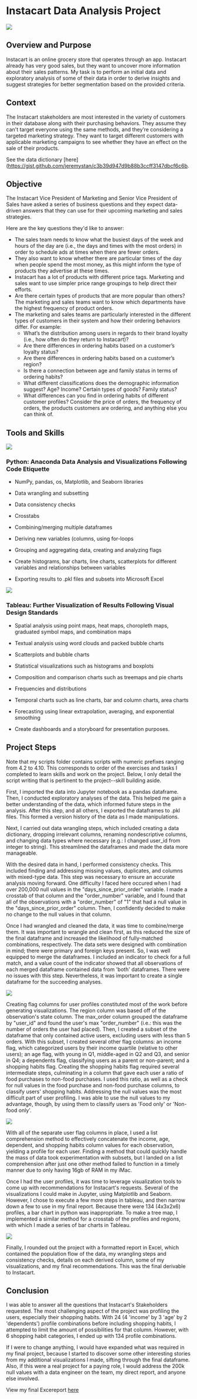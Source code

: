 # Instacart Data Analysis Project

![](![Instacart_logo](https://user-images.githubusercontent.com/101165108/157609279-583fc458-1fe8-41aa-ae70-3fee6cb203a3.png))

## **Overview and Purpose**

Instacart is an online grocery store that operates through an app. Instacart already has very good sales, but they want to uncover more information about their sales patterns. My task is to perform an initial data and exploratory analysis of some of their data in order to derive insights and suggest strategies for better segmentation based on the provided criteria.

## **Context**

The Instacart stakeholders are most interested in the variety of customers in their database along with their purchasing behaviors. They assume they can't target everyone using the same methods, and they’re considering a targeted marketing strategy. They want to target different customers with applicable marketing campaigns to see whether they have an effect on the sale of their products.

See the data dictionary [here](https://gist.github.com/jeremystan/c3b39d947d9b88b3ccff3147dbcf6c6b.

## **Objective**

The Instacart Vice President of Marketing and Senior Vice President of Sales have asked a series of business questions and they expect data-driven answers that they can use for their upcoming marketing and sales strategies.

Here are the key questions they&#39;d like to answer:

  - The sales team needs to know what the busiest days of the week and hours of the day are (i.e., the days and times with the most orders) in order to schedule ads at times when there are fewer orders.
  - They also want to know whether there are particular times of the day when people spend the most money, as this might inform the type of products they advertise at these times.
  - Instacart has a lot of products with different price tags. Marketing and sales want to use
simpler price range groupings to help direct their efforts.
  - Are there certain types of products that are more popular than others? The marketing
and sales teams want to know which departments have the highest frequency of product
orders.
  - The marketing and sales teams are particularly interested in the different types of
customers in their system and how their ordering behaviors differ. For example:
       * What’s the distribution among users in regards to their brand loyalty (i.e., how
often do they return to Instacart)?
       * Are there differences in ordering habits based on a customer’s loyalty status?
       * Are there differences in ordering habits based on a customer’s region?
       * Is there a connection between age and family status in terms of ordering habits?
       * What different classifications does the demographic information suggest? Age? Income? Certain types of goods? Family status?
       * What differences can you find in ordering habits of different customer profiles? Consider the price of orders, the frequency of orders, the products customers are ordering, and anything else you can think of.

## **Tools and Skills**

![](![Python_logo](https://user-images.githubusercontent.com/101165108/157611999-2a78835e-5a94-428c-8d19-34583dc132ec.png)) 
### **Python:**   Anaconda Data Analysis and Visualizations Following Code Etiquette

  - NumPy, pandas, os, Matplotlib, and Seaborn libraries

  - Data wrangling and subsetting

  - Data consistency checks

  - Crosstabs

  - Combining/merging multiple dataframes

  - Deriving new variables (columns, using for-loops

  - Grouping and aggregating data, creating and analyzing flags

  - Create histograms, bar charts, line charts, scatterplots for different variables and relationships between variables

  - Exporting results to .pkl files and subsets into Microsoft Excel

![](https://user-images.githubusercontent.com/101165108/157404857-78432359-3535-46e6-8c46-4bc01e31acde.png) 
### **Tableau:**  Further Visualization of Results Following Visual Design Standards

  - Spatial analysis using point maps, heat maps, choropleth maps, graduated symbol maps, and combination maps

  - Textual analysis using word clouds and packed bubble charts

  - Scatterplots and bubble charts

  - Statistical visualizations such as histograms and boxplots

  - Composition and comparison charts such as treemaps and pie charts

  - Frequencies and distributions

  - Temporal charts such as line charts, bar and column charts, area charts

  - Forecasting using linear extrapolation, averaging, and exponential smoothing

  - Create dashboards and a storyboard for presentation purposes.

## **Project Steps**

Note that my scripts folder contains scripts with numeric prefixes ranging from 4.2 to 4.10. This corresponds to order of the exercises and tasks I completed to learn skills and work on the project. Below, I only detail the script writing that is pertinent to the project--skill building aside.

First, I imported the data into Jupyter notebook as a pandas dataframe. Then, I conducted exploratory analyses of the data. This helped me gain a better understanding of the data, which informed future steps in the analysis. After this step, and all others, I exported the dataframes to .pkl files. This formed a version history of the data as I made manipulations.

Next, I carried out data wrangling steps, which included creating a data dictionary, dropping irrelevant columns, renaming nondescriptive columns, and changing data types where necessary (e.g.: I changed user_id from integer to string). This streamlined the dataframes and made the data more manageable.

With the desired data in hand, I performed consistency checks. This included finding and addressing missing values, duplicates, and columns with mixed-type data. This step was necessary to ensure an accurate analysis moving forward. One difficulty I faced here occured when I had over 200,000 null values in the "days_since_prior_order" variable. I made a crosstab of that column and the "order_number" variable, and I found that all of the observations with a "order_number" of "1" that had a null value in the "days_since_prior_order" column. Then, I confidently decided to make no change to the null values in that column.

Once I had wrangled and cleaned the data, it was time to combine/merge them. It was important to wrangle and clean first, as this reduced the size of the final dataframe and increased the likelihood of fully-matched combinations, respectively. The data sets were designed with combination in mind; there were primary and foreign keys present. So, I was well equipped to merge the dataframes. I included an indicator to check for a full match, and a value count of the indicator showed that all observations of each merged dataframe contained data from 'both' dataframes. There were no issues with this step. Nevertheless, it was important to create a single dataframe for the succeeding analyses.

![](![indicator-count](https://user-images.githubusercontent.com/101165108/157616310-24039786-b08f-426b-acce-61ec98b5a4dd.png))

Creating flag columns for user profiles constituted most of the work before generating visualizations. The region column was based off of the observation's state column. The max_order column grouped the dataframe by "user_id" and found the user's max "order_number" (i.e.: this was the number of orders the user had placed). Then, I created a subset of the dataframe that only contained active users, excluding users with less than 5 orders. With this subset, I created several other flag columns: an income flag, which categorized users by their income quartile (relative to other users); an age flag, with young in Q1, middle-aged in Q2 and Q3, and senior in Q4; a dependents flag, classifying users as a parent or non-parent; and a shopping habits flag. Creating the shopping habits flag required several intermediate steps, culminating in a column that gave each user a ratio of food purchases to non-food purchases. I used this ratio, as well as a check for null values in the food purchase and non-food purchase columns, to classify users' shopping habits. Addressing the null values was the most difficult part of user profiling. I was able to use the null values to my advantage, though, by using them to classify users as 'Food only' or 'Non-food only'.

![](![shopping-habits](https://user-images.githubusercontent.com/101165108/157617036-43cf910d-1b87-447e-bcd7-1e9a579069d9.png))

With all of the separate user flag columns in place, I used a list comprehension method to effectively concatenate the income, age, dependent, and shopping habits column values for each observation, yielding a profile for each user. Finding a method that could quickly handle the mass of data took experimentation with subsets, but I landed on a list comprehension after just one other method failed to function in a timely manner due to only having 16gb of RAM in my iMac.

Once I had the user profiles, it was time to leverage visualization tools to come up with recommendations for Instacart's requests. Several of the visualizations I could make in Jupyter, using Matplotlib and Seaborn. However, I chose to execute a few more steps in tableau, and then narrow down a few to use in my final report. Because there were 134 (4x3x2x6) profiles, a bar chart in python was inappropriate. To make a tree map, I implemented a similar method for a crosstab of the profiles and regions, with which I made a series of bar charts in Tableau.

![](![profile_valuecount](https://user-images.githubusercontent.com/101165108/157617830-7381e21c-3a3f-4b86-8a9a-12d7c052ea97.png))

Finally, I rounded out the project with a formatted report in Excel, which contained the population flow of the data, my wrangling steps and consistency checks, details on each derived column, some of my visualizations, and my final recommendations. This was the final derivable to Instacart.

## **Conclusion**

I was able to answer all the questions that Instacart's Stakeholders requested. The most challenging aspect of the project was profiling the users, especially their shopping habits. With 24 (4 'income' by 3 'age' by 2 'dependents') profile combinations before including shopping habits, I attempted to limit the amount of possibilities for that column. However, with 6 shopping habit categories, I ended up with 134 profile combinations.

If I were to change anything, I would have expanded what was required in my final project, because I started to discover some other interesting stories from my additional visualizations I made, sifting through the  final dataframe. Also, if this were a real project for a paying role, I would address the 200k null values with a data engineer on the team, my direct report, and anyone else involved. 

View my final Excereport [here](https://coach-courses-us.s3.amazonaws.com/exercises/1054/44753/2ce7ad8426ccf76531020d2587128f01/Data_Imm_3.10_PPT_Cboyd_PDF.pdf)

